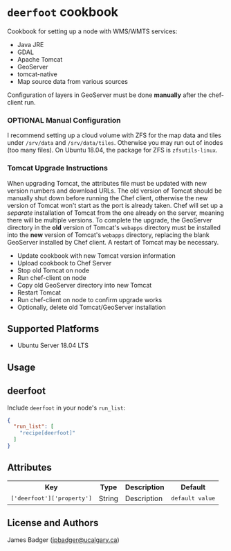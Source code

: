 # `deerfoot` cookbook

Cookbook for setting up a node with WMS/WMTS services:

* Java JRE
* GDAL
* Apache Tomcat
* GeoServer
* tomcat-native
* Map source data from various sources

Configuration of layers in GeoServer must be done **manually** after the chef-client run.

### OPTIONAL Manual Configuration

I recommend setting up a cloud volume with ZFS for the map data and tiles under `/srv/data` and `/srv/data/tiles`. Otherwise you may run out of inodes (too many files). On Ubuntu 18.04, the package for ZFS is `zfsutils-linux`.

### Tomcat Upgrade Instructions

When upgrading Tomcat, the attributes file must be updated with new version numbers and download URLs. The old version of Tomcat should be manually shut down before running the Chef client, otherwise the new version of Tomcat won't start as the port is already taken. Chef will set up a *separate* installation of Tomcat from the one already on the server, meaning there will be multiple versions. To complete the upgrade, the GeoServer directory in the **old** version of Tomcat's `webapps` directory must be installed into the **new** version of Tomcat's `webapps` directory, replacing the blank GeoServer installed by Chef client. A restart of Tomcat may be necessary.

* Update cookbook with new Tomcat version information
* Upload cookbook to Chef Server
* Stop old Tomcat on node
* Run chef-client on node
* Copy old GeoServer directory into new Tomcat
* Restart Tomcat
* Run chef-client on node to confirm upgrade works
* Optionally, delete old Tomcat/GeoServer installation

## Supported Platforms

* Ubuntu Server 18.04 LTS

## Usage

## deerfoot

Include `deerfoot` in your node's `run_list`:

```json
{
  "run_list": [
    "recipe[deerfoot]"
  ]
}
```

## Attributes

<table>
  <tr>
    <th>Key</th>
    <th>Type</th>
    <th>Description</th>
    <th>Default</th>
  </tr>
  <tr>
    <td><tt>['deerfoot']['property']</tt></td>
    <td>String</td>
    <td>Description</td>
    <td><tt>default value</tt></td>
  </tr>
</table>

## License and Authors

James Badger (jpbadger@ucalgary.ca)
